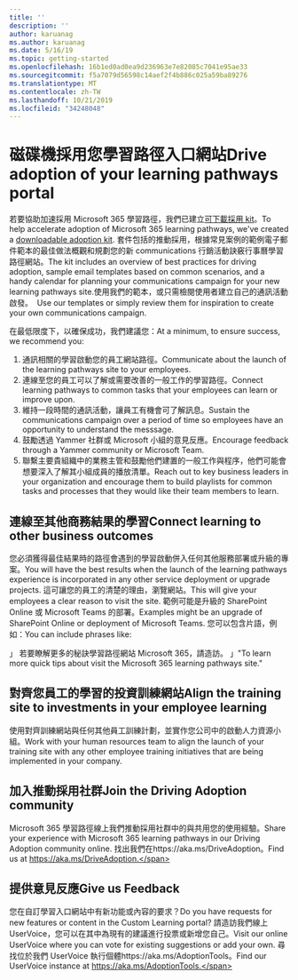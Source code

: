 ```yaml
---
title: ''
description: ''
author: karuanag
ms.author: karuanag
ms.date: 5/16/19
ms.topic: getting-started
ms.openlocfilehash: 16b1ed0ad0ea9d236963e7e82085c7041e95ae33
ms.sourcegitcommit: f5a7079d56598c14aef2f4b886c025a59ba89276
ms.translationtype: MT
ms.contentlocale: zh-TW
ms.lasthandoff: 10/21/2019
ms.locfileid: "34248048"
---
```

# <a name="drive-adoption-of-your-learning-pathways-portal"></a><span data-ttu-id="af1cc-101">磁碟機採用您學習路徑入口網站</span><span class="sxs-lookup"><span data-stu-id="af1cc-101">Drive adoption of your learning pathways portal</span></span>

<span data-ttu-id="af1cc-102">若要協助加速採用 Microsoft 365 學習路徑，我們已建立[可下載採用 kit](https://teamworktools.azurewebsites.net/m365lp/m365lpadoptionkit.zip)。</span><span class="sxs-lookup"><span data-stu-id="af1cc-102">To help accelerate adoption of Microsoft 365 learning pathways, we've created a [downloadable adoption kit](https://teamworktools.azurewebsites.net/m365lp/m365lpadoptionkit.zip).</span></span> <span data-ttu-id="af1cc-103">套件包括的推動採用，根據常見案例的範例電子郵件範本的最佳做法概觀和規劃您的新 communications 行銷活動訣竅行事曆學習路徑網站。</span><span class="sxs-lookup"><span data-stu-id="af1cc-103">The kit includes an overview of best practices for driving adoption, sample email templates based on common scenarios, and a handy calendar for planning your communications campaign for your new learning pathways site.</span></span><span data-ttu-id="af1cc-104">使用我們的範本，或只需檢閱使用者建立自己的通訊活動啟發。</span><span class="sxs-lookup"><span data-stu-id="af1cc-104">  Use our templates or simply review them for inspiration to create your own communications campaign.</span></span>  

<span data-ttu-id="af1cc-105">在最低限度下，以確保成功，我們建議您：</span><span class="sxs-lookup"><span data-stu-id="af1cc-105">At a minimum, to ensure success, we recommend you:</span></span>

1. <span data-ttu-id="af1cc-106">通訊相關的學習啟動您的員工網站路徑。</span><span class="sxs-lookup"><span data-stu-id="af1cc-106">Communicate about the launch of the learning pathways site to your employees.</span></span>  
2. <span data-ttu-id="af1cc-107">連線至您的員工可以了解或需要改善的一般工作的學習路徑。</span><span class="sxs-lookup"><span data-stu-id="af1cc-107">Connect learning pathways to common tasks that your employees can learn or improve upon.</span></span>
3. <span data-ttu-id="af1cc-108">維持一段時間的通訊活動，讓員工有機會可了解訊息。</span><span class="sxs-lookup"><span data-stu-id="af1cc-108">Sustain the communications campaign over a period of time so employees have an opportunity to understand the messsage.</span></span>
4. <span data-ttu-id="af1cc-109">鼓勵透過 Yammer 社群或 Microsoft 小組的意見反應。</span><span class="sxs-lookup"><span data-stu-id="af1cc-109">Encourage feedback through a Yammer community or Microsoft Team.</span></span> 
5. <span data-ttu-id="af1cc-110">聯繫主要貴組織中的業務主管和鼓勵他們建置的一般工作與程序，他們可能會想要深入了解其小組成員的播放清單。</span><span class="sxs-lookup"><span data-stu-id="af1cc-110">Reach out to key business leaders in your organization and encourage them to build playlists for common tasks and processes that they would like their team members to learn.</span></span>  

## <a name="connect-learning-to-other-business-outcomes"></a><span data-ttu-id="af1cc-111">連線至其他商務結果的學習</span><span class="sxs-lookup"><span data-stu-id="af1cc-111">Connect learning to other business outcomes</span></span>
<span data-ttu-id="af1cc-112">您必須獲得最佳結果時的路徑會遇到的學習啟動併入任何其他服務部署或升級的專案。</span><span class="sxs-lookup"><span data-stu-id="af1cc-112">You will have the best results when the launch of the learning pathways experience is incorporated in any other service deployment or upgrade projects.</span></span>  <span data-ttu-id="af1cc-113">這可讓您的員工的清楚的理由，瀏覽網站。</span><span class="sxs-lookup"><span data-stu-id="af1cc-113">This will give your employees a clear reason to visit the site.</span></span>  <span data-ttu-id="af1cc-114">範例可能是升級的 SharePoint Online 或 Microsoft Teams 的部署。</span><span class="sxs-lookup"><span data-stu-id="af1cc-114">Examples might be an upgrade of SharePoint Online or deployment of Microsoft Teams.</span></span>  <span data-ttu-id="af1cc-115">您可以包含片語，例如：</span><span class="sxs-lookup"><span data-stu-id="af1cc-115">You can include phrases like:</span></span>

<span data-ttu-id="af1cc-116">」 若要瞭解更多的秘訣<Insert service name here>學習路徑網站 Microsoft 365，請造訪。 」</span><span class="sxs-lookup"><span data-stu-id="af1cc-116">"To learn more quick tips about <Insert service name here> visit the Microsoft 365 learning pathways site."</span></span> 

## <a name="align-the-training-site-to-investments-in-your-employee-learning"></a><span data-ttu-id="af1cc-117">對齊您員工的學習的投資訓練網站</span><span class="sxs-lookup"><span data-stu-id="af1cc-117">Align the training site to investments in your employee learning</span></span> 

<span data-ttu-id="af1cc-118">使用對齊訓練網站與任何其他員工訓練計劃，並實作您公司中的啟動人力資源小組。</span><span class="sxs-lookup"><span data-stu-id="af1cc-118">Work with your human resources team to align the launch of your training site with any other employee training initiatives that are being implemented in your company.</span></span> 

## <a name="join-the-driving-adoption-community"></a><span data-ttu-id="af1cc-119">加入推動採用社群</span><span class="sxs-lookup"><span data-stu-id="af1cc-119">Join the Driving Adoption community</span></span>

<span data-ttu-id="af1cc-120">Microsoft 365 學習路徑線上我們推動採用社群中的與共用您的使用經驗。</span><span class="sxs-lookup"><span data-stu-id="af1cc-120">Share your experience with Microsoft 365 learning pathways in our Driving Adoption community online.</span></span>  <span data-ttu-id="af1cc-121">找出我們在https://aka.ms/DriveAdoption。</span><span class="sxs-lookup"><span data-stu-id="af1cc-121">Find us at https://aka.ms/DriveAdoption.</span></span>

## <a name="give-us-feedback"></a><span data-ttu-id="af1cc-122">提供意見反應</span><span class="sxs-lookup"><span data-stu-id="af1cc-122">Give us Feedback</span></span>

<span data-ttu-id="af1cc-123">您在自訂學習入口網站中有新功能或內容的要求？</span><span class="sxs-lookup"><span data-stu-id="af1cc-123">Do you have requests for new features or content in the Custom Learning portal?</span></span>  <span data-ttu-id="af1cc-124">請造訪我們線上 UserVoice，您可以在其中為現有的建議進行投票或新增您自己。</span><span class="sxs-lookup"><span data-stu-id="af1cc-124">Visit our online UserVoice where you can vote for existing suggestions or add your own.</span></span>  <span data-ttu-id="af1cc-125">尋找位於我們 UserVoice 執行個體https://aka.ms/AdoptionTools。</span><span class="sxs-lookup"><span data-stu-id="af1cc-125">Find our UserVoice instance at https://aka.ms/AdoptionTools.</span></span>
